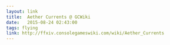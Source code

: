 ```yaml
---
layout: link
title:  Aether Currents @ GCWiki
date:   2015-08-24 02:43:00
tags: flying
link: http://ffxiv.consolegameswiki.com/wiki/Aether_Currents
---
```

